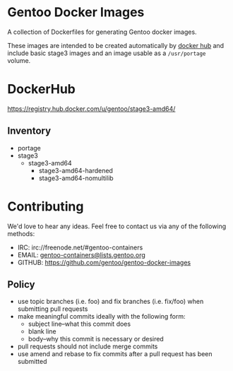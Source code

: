 # Gentoo Docker Images

A collection of Dockerfiles for generating Gentoo docker images.

These images are intended to be created automatically by
[docker hub](https://hub.docker.com/u/gentoo/) and include basic
stage3 images and an image usable as a `/usr/portage` volume.

# DockerHub

https://registry.hub.docker.com/u/gentoo/stage3-amd64/

## Inventory

* portage
* stage3
  * stage3-amd64
    * stage3-amd64-hardened
    * stage3-amd64-nomultilib

# Contributing

We'd love to hear any ideas.  Feel free to contact us via any of the following
methods:

* IRC: irc://freenode.net/#gentoo-containers
* EMAIL: gentoo-containers@lists.gentoo.org
* GITHUB: https://github.com/gentoo/gentoo-docker-images

## Policy

* use topic branches (i.e. foo) and fix branches (i.e. fix/foo) when submitting
  pull requests
* make meaningful commits ideally with the following form:
  * subject line–what this commit does
  * blank line
  * body–why this commit is necessary or desired
* pull requests should not include merge commits
* use amend and rebase to fix commits after a pull request has been submitted
